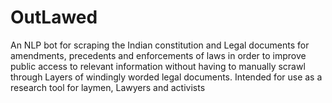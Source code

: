 # OutLawed
An NLP bot for scraping the Indian constitution and Legal documents for amendments, precedents and enforcements of laws in order to improve public access to relevant information without having to manually scrawl through Layers of windingly worded legal documents. Intended for use as a research tool for laymen, Lawyers and activists
